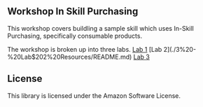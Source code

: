 ## Workshop In Skill Purchasing

This workshop covers buildling a sample skill which uses In-Skill Purchasing, specifically consumable products.

The workshop is broken up into three labs.
[Lab 1](./1%20-%20Lab$201%20Resources/README.md)
[Lab 2](./3%20-%20Lab$202%20Resources/README.md)
[Lab 3](./5%20-%20Lab$203%20Resources/README.md)

## License

This library is licensed under the Amazon Software License.
